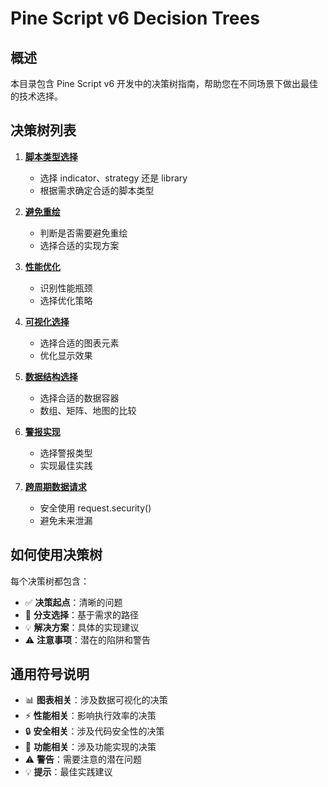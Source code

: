 # Pine Script v6 Decision Trees

## 概述
本目录包含 Pine Script v6 开发中的决策树指南，帮助您在不同场景下做出最佳的技术选择。

## 决策树列表

1. **[脚本类型选择](./script-type-selection.md)**
   - 选择 indicator、strategy 还是 library
   - 根据需求确定合适的脚本类型

2. **[避免重绘](./avoid-repainting.md)**
   - 判断是否需要避免重绘
   - 选择合适的实现方案

3. **[性能优化](./performance-optimization.md)**
   - 识别性能瓶颈
   - 选择优化策略

4. **[可视化选择](./visualization-selection.md)**
   - 选择合适的图表元素
   - 优化显示效果

5. **[数据结构选择](./data-structure-selection.md)**
   - 选择合适的数据容器
   - 数组、矩阵、地图的比较

6. **[警报实现](./alert-implementation.md)**
   - 选择警报类型
   - 实现最佳实践

7. **[跨周期数据请求](./multi-timeframe.md)**
   - 安全使用 request.security()
   - 避免未来泄漏

## 如何使用决策树

每个决策树都包含：
- ✅ **决策起点**：清晰的问题
- 🔀 **分支选择**：基于需求的路径
- 💡 **解决方案**：具体的实现建议
- ⚠️ **注意事项**：潜在的陷阱和警告

## 通用符号说明

- 📊 **图表相关**：涉及数据可视化的决策
- ⚡ **性能相关**：影响执行效率的决策
- 🔒 **安全相关**：涉及代码安全性的决策
- 🎯 **功能相关**：涉及功能实现的决策
- ⚠️ **警告**：需要注意的潜在问题
- 💡 **提示**：最佳实践建议